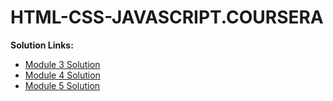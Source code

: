 # HTML-CSS-JAVASCRIPT.COURSERA
<b>Solution Links:</b> <br>
- [Module 3 Solution](https://ajinkya-75.github.io/HTML-CSS-JAVASCRIPT-COURSERA/module3/Resturant.html) <br>
- [Module 4 Solution](https://ajinkya-75.github.io/HTML-CSS-JAVASCRIPT-COURSERA/module%204/) <br>
- [Module 5 Solution](https://ajinkya-75.github.io/HTML-CSS-JAVASCRIPT-COURSERA/module%205/)<br>
